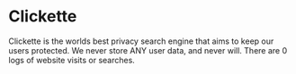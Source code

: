 # Clickette
Clickette is the worlds best privacy search engine that aims to keep our users protected.
We never store ANY user data, and never will. There are 0 logs of website visits or searches.
